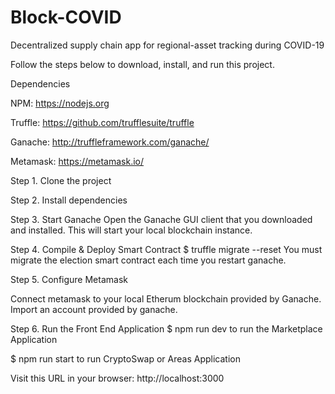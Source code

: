 # Block-COVID
Decentralized supply chain app for regional-asset tracking during COVID-19

Follow the steps below to download, install, and run this project.

Dependencies

NPM: https://nodejs.org

Truffle: https://github.com/trufflesuite/truffle

Ganache: http://truffleframework.com/ganache/

Metamask: https://metamask.io/

Step 1. Clone the project


Step 2. Install dependencies

Step 3. Start Ganache
Open the Ganache GUI client that you downloaded and installed. This will start your local blockchain instance.

Step 4. Compile & Deploy Smart Contract
$ truffle migrate --reset You must migrate the election smart contract each time you restart ganache.

Step 5. Configure Metamask

Connect metamask to your local Etherum blockchain provided by Ganache.
Import an account provided by ganache.

Step 6. Run the Front End Application
$ npm run dev to run the Marketplace Application

$ npm run start to run CryptoSwap or Areas Application

Visit this URL in your browser: http://localhost:3000
